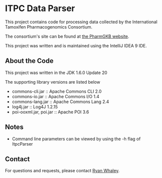 ITPC Data Parser
================

This project contains code for processing data collected by the International Tamoxifen Pharmacogenomics Consortium.

The consortium's site can be found at [the PharmGKB website](http://www.pharmgkb.org/views/project.jsp?pId=63).

This project was written and is maintained using the IntelliJ IDEA 9 IDE.

About the Code
--------------
This project was written in the JDK 1.6.0 Update 20

The supporting library versions are listed below
* commons-cli.jar :: Apache Commons CLI 2.0
* commons-io.jar :: Apache Commons I/O 1.4
* commons-lang.jar :: Apache Commons Lang 2.4
* log4j.jar :: Log4J 1.2.15
* poi-ooxml.jar, poi.jar :: Apache POI 3.6


Notes
-----
* Command line parameters can be viewed by using the -h flag of ItpcParser

Contact
-------
For questions and requests, please contact [Ryan Whaley](mailto:ryan.whaley@stanford.edu).
